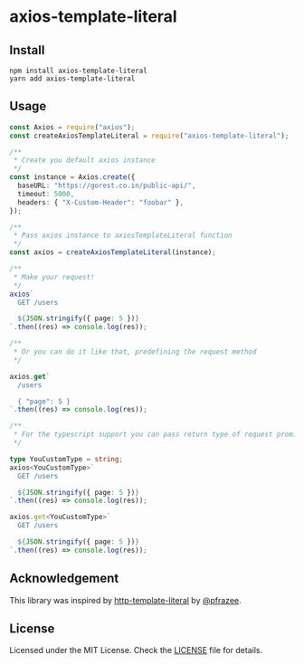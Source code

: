 # axios-template-literal

## Install

```shell
npm install axios-template-literal
yarn add axios-template-literal
```

## Usage

```typescript
const Axios = require("axios");
const createAxiosTemplateLiteral = require("axios-template-literal");

/**
 * Create you default axios instance
 */
const instance = Axios.create({
  baseURL: "https://gorest.co.in/public-api/",
  timeout: 5000,
  headers: { "X-Custom-Header": "foobar" },
});

/**
 * Pass axios instance to axiosTemplateLiteral function
 */
const axios = createAxiosTemplateLiteral(instance);

/**
 * Make your request!
 */
axios`
  GET /users

  ${JSON.stringify({ page: 5 })}
`.then((res) => console.log(res));

/**
 * Or you can do it like that, predefining the request method
 */

axios.get`
  /users

  { "page": 5 }
`.then((res) => console.log(res));

/**
 * For the typescript support you can pass return type of request promise
 */

type YouCustomType = string;
axios<YouCustomType>`
  GET /users

  ${JSON.stringify({ page: 5 })}
`.then((res) => console.log(res));

axios.get<YouCustomType>`
  GET /users

  ${JSON.stringify({ page: 5 })}
`.then((res) => console.log(res));
```

## Acknowledgement

This library was inspired by [http-template-literal](https://github.com/pfrazee/http-template-literal) by [@pfrazee](https://github.com/pfrazee).

## License

Licensed under the MIT License. Check the [LICENSE](https://github.com/shtelzerartem/axios-template-literal/blob/master/LICENSE) file for details.
